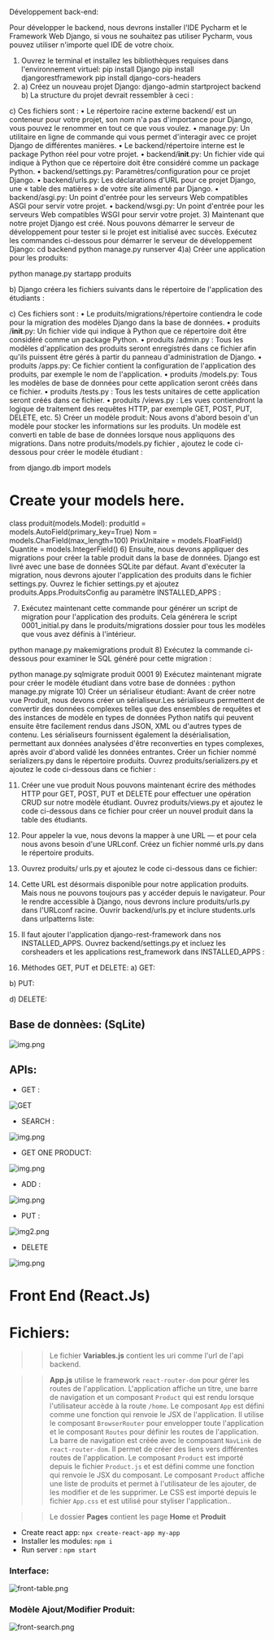 Développement back-end:

Pour développer le backend, nous devrons installer l'IDE Pycharm et le Framework Web Django, si vous ne souhaitez pas utiliser Pycharm, vous pouvez utiliser n'importe quel IDE de votre choix.

1) Ouvrez le terminal et installez les bibliothèques requises dans l'environnement virtuel:
pip install Django 
pip install djangorestframework
pip install django-cors-headers
2) a) Créez un nouveau projet Django:
django-admin startproject backend
b) La structure du projet devrait ressembler à ceci :
 
c) Ces fichiers sont :
•	Le répertoire racine externe backend/ est un conteneur pour votre projet, son nom n'a pas d'importance pour Django, vous pouvez le renommer en tout ce que vous voulez.
•	manage.py: Un utilitaire en ligne de commande qui vous permet d'interagir avec ce projet Django de différentes manières.
•	Le backend/répertoire interne est le package Python réel pour votre projet.
•	backend/__init__.py: Un fichier vide qui indique à Python que ce répertoire doit être considéré comme un package Python.
•	backend/settings.py: Paramètres/configuration pour ce projet Django.
•	 backend/urls.py: Les déclarations d'URL pour ce projet Django, une « table des matières » de votre site alimenté par Django.
•	 backend/asgi.py: Un point d'entrée pour les serveurs Web compatibles ASGI pour servir votre projet.
•	 backend/wsgi.py: Un point d'entrée pour les serveurs Web compatibles WSGI pour servir votre projet.
3) Maintenant que notre projet Django est créé. Nous pouvons démarrer le serveur de développement pour tester si le projet est initialisé avec succès. Exécutez les commandes ci-dessous pour démarrer le serveur de développement Django:
cd backend
python manage.py runserver
4)a) Créer une application pour les produits:

python manage.py startapp produits

b) Django créera les fichiers suivants dans le répertoire de l'application des étudiants :
 
c) Ces fichiers sont :
•	Le produits/migrations/répertoire contiendra le code pour la migration des modèles Django dans la base de données.
•	produits /__init__.py: Un fichier vide qui indique à Python que ce répertoire doit être considéré comme un package Python.
•	produits /admin.py : Tous les modèles d'application des produits seront enregistrés dans ce fichier afin qu'ils puissent être gérés à partir du panneau d'administration de Django.
•	produits /apps.py: Ce fichier contient la configuration de l'application des produits, par exemple le nom de l'application.
•	produits /models.py: Tous les modèles de base de données pour cette application seront créés dans ce fichier.
•	produits /tests.py : Tous les tests unitaires de cette application seront créés dans ce fichier.
•	produits /views.py : Les vues contiendront la logique de traitement des requêtes HTTP, par exemple GET, POST, PUT, DELETE, etc.
5) Créer un modèle produit:
Nous avons d'abord besoin d'un modèle pour stocker les informations sur les produits. Un modèle est converti en table de base de données lorsque nous appliquons des migrations. Dans notre produits/models.py fichier  , ajoutez le code ci-dessous pour créer le modèle étudiant :

from django.db import models 
# Create your models here.
class produit(models.Model):
     produitId = models.AutoField(primary_key=True)
     Nom = models.CharField(max_length=100)
     PrixUnitaire = models.FloatField() 
     Quantite = models.IntegerField()
6) Ensuite, nous devons appliquer des migrations pour créer la table produit dans la base de données. Django est livré avec une base de données SQLite par défaut.
Avant d'exécuter la migration, nous devrons ajouter l'application des produits dans le fichier settings.py. Ouvrez le fichier settings.py et ajoutez produits.Apps.ProduitsConfig au paramètre INSTALLED_APPS :



 

7) Exécutez maintenant cette commande pour générer un script de migration pour l'application des produits. Cela générera le script 0001_initial.py dans le produits/migrations dossier pour tous les modèles que vous avez définis à l'intérieur.

python manage.py makemigrations produit
8) Exécutez la commande ci-dessous pour examiner le SQL généré pour cette migration :

python manage.py sqlmigrate produit 0001
9) Exécutez maintenant migrate pour créer le modèle étudiant dans votre base de données :
python manage.py migrate 
10) Créer un sérialiseur étudiant:
Avant de créer notre vue Produit, nous devons créer un sérialiseur.Les sérialiseurs permettent de convertir des données complexes telles que des ensembles de requêtes et des instances de modèle en types de données Python natifs qui peuvent ensuite être facilement rendus dans JSON, XML ou d'autres types de contenu. Les sérialiseurs fournissent également la désérialisation, permettant aux données analysées d'être reconverties en types complexes, après avoir d'abord validé les données entrantes.
Créer un fichier nommé serializers.py dans le répertoire produits. Ouvrez produits/serializers.py et ajoutez le code ci-dessous dans ce fichier :
 
11) Créer une vue produit
Nous pouvons maintenant écrire des méthodes HTTP pour GET, POST, PUT et DELETE pour effectuer une opération CRUD sur notre modèle étudiant.
Ouvrez produits/views.py et ajoutez le code ci-dessous dans ce fichier pour créer un nouvel produit dans la table des étudiants.


 
12) Pour appeler la vue, nous devons la mapper à une URL — et pour cela nous avons besoin d'une URLconf.
Créez un fichier nommé urls.py dans le répertoire produits.
13) Ouvrez produits/ urls.py et ajoutez le code ci-dessous dans ce fichier:



 
14) Cette URL est désormais disponible pour notre application produits. Mais nous ne pouvons toujours pas y accéder depuis le navigateur. Pour le rendre accessible à Django, nous devrons inclure produits/urls.py dans l'URLconf racine.
Ouvrir backend/urls.py et inclure students.urls dans urlpatterns  liste:
 
15) Il faut ajouter l'application django-rest-framework dans nos INSTALLED_APPS. Ouvrez backend/settings.py et incluez les corsheaders et les applications rest_framework dans INSTALLED_APPS :


 
16) Méthodes GET, PUT et DELETE:
a) GET:
 

b) PUT:
 
d) DELETE:
 

## Base de donnèes: (SqLite)

![img.png](img/imgdb.png)

## APIs:

- GET :

![GET](img/img-get.png)

- SEARCH :

![img.png](img/img-search.png)

- GET ONE PRODUCT:

![img.png](img/img-get-1.png)

- ADD :

![img.png](img/img-add.png)

- PUT :

![img2.png](img/img-update.png)

- DELETE

![img.png](img/img-delete.png)

# Front End (React.Js)
# Fichiers:
>> Le fichier __Variables.js__ contient les uri comme l'url de l'api backend.

>> __App.js__ utilise le framework `react-router-dom` pour gérer les routes de l'application. L'application affiche un titre, une barre de navigation et un composant `Product` qui est rendu lorsque l'utilisateur accède à la route `/home`.
Le composant `App` est défini comme une fonction qui renvoie le JSX de l'application. Il utilise le composant `BrowserRouter` pour envelopper toute l'application et le composant `Routes` pour définir les routes de l'application.
La barre de navigation est créée avec le composant `NavLink` de `react-router-dom`. Il permet de créer des liens vers différentes routes de l'application.
Le composant `Product` est importé depuis le fichier `Product.js` et est défini comme une fonction qui renvoie le JSX du composant. Le composant `Product` affiche une liste de produits et permet à l'utilisateur de les ajouter, de les modifier et de les supprimer.
Le CSS est importé depuis le fichier `App.css` et est utilisé pour styliser l'application..

>> Le dossier __Pages__ contient les page __Home__ et __Produit__


- Create react app: `npx create-react-app my-app`
- Installer les modules: `npm i`
- Run server : `npm start`

### Interface:

![front-table.png](img/front-table.png)

### Modèle Ajout/Modifier Produit:

![front-search.png](img/front-search.png)
